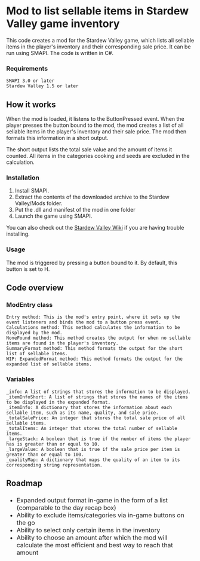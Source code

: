 <h1>Mod to list sellable items in Stardew Valley game inventory</h1>

<p>This code creates a mod for the Stardew Valley game, which lists all sellable items in the player's inventory and their 
corresponding sale price. It can be run using SMAPI. The code is written in C#. </p>
<h3>Requirements</h3>

    SMAPI 3.0 or later
    Stardew Valley 1.5 or later

<h2>How it works</h2>

When the mod is loaded, it listens to the ButtonPressed event. When the player presses the button bound to the mod, 
the mod creates a list of all sellable items in the player's inventory and their sale price. The mod then formats this 
information in a short output.

The short output lists the total sale value and the amount of items it counted. All items in the categories cooking and 
seeds are excluded in the calculation.
<h3>Installation</h3>
<ol>
    <li> Install SMAPI.</li>
    <li> Extract the contents of the downloaded archive to the Stardew Valley/Mods folder. </li>
    <li> Put the .dll and manifest of the mod in one folder </li>
    <li> Launch the game using SMAPI. </li>
</ol>

You can also check out the <a href="https://stardewvalleywiki.com/Modding:Player_Guide/Getting_Started#Install_mods">
Stardew Valley Wiki</a> if you are having trouble installing.

<h3>Usage</h3>
The mod is triggered by pressing a button bound to it. By default, this button is set to H.

<h2>Code overview</h2>
<h3>ModEntry class</h3>

    Entry method: This is the mod's entry point, where it sets up the event listeners and binds the mod to a button press event.
    Calculations method: This method calculates the information to be displayed by the mod.
    NoneFound method: This method creates the output for when no sellable items are found in the player's inventory.
    SummaryFormat method: This method formats the output for the short list of sellable items.
    WIP: ExpandedFormat method: This method formats the output for the expanded list of sellable items.

<h3>Variables</h3>

    _info: A list of strings that stores the information to be displayed.
    _itemInfoShort: A list of strings that stores the names of the items to be displayed in the expanded format.
    _itemInfo: A dictionary that stores the information about each sellable item, such as its name, quality, and sale price.
    _totalSalePrice: An integer that stores the total sale price of all sellable items.
    _totalItems: An integer that stores the total number of sellable items.
    _largeStack: A boolean that is true if the number of items the player has is greater than or equal to 10.
    _largeValue: A boolean that is true if the sale price per item is greater than or equal to 100.
    _qualityMap: A dictionary that maps the quality of an item to its corresponding string representation.

<h2>Roadmap</h2>
<h3 style="font-weight:normal;">
    <ul>
        <li> Expanded output format in-game in the form of a list (comparable to the day recap box) </li>
        <li> Ability to exclude items/categories via in-game buttons on the go </li>
        <li> Ability to select only certain items in the inventory </li>
        <li> Ability to choose an amount after which the mod will calculate the most efficient and best way to
              reach that amount</li>
    </ul>
</h3>

